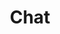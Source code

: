 ---
id: 7
title: Chat
description: 'Join us for a chat: Get help 24/7 or just hang out with your fellow patchers.'
icon: /img/icons/element-32x32-black.png
link: https://matrix.to/#/#vvvv:matrix.org
buttonText: Open Chat
alt: vvvv on Matrix
follow: false
---